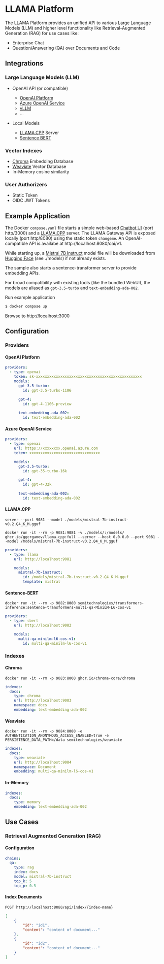 
# LLAMA Platform

The LLAMA Platform provides an unified API to various Large Language Models (LLM) and higher level functionality like 
Retrieval-Augmented Generation (RAG) for use cases like:

- Enterprise Chat
- Question/Answering (QA) over Documents and Code


## Integrations

###  Large Language Models (LLM)

- OpenAI API (or compatible)  
  - [OpenAI Platform](https://platform.openai.com/docs/introduction)
  - [Azure OpenAI Service](https://azure.microsoft.com/en-us/products/ai-services/openai-service)
  - [vLLM](https://docs.vllm.ai)
  - ...

- Local Models
  - [LLAMA.CPP](https://github.com/ggerganov/llama.cpp) Server
  -  [Sentence BERT](https://www.sbert.net) 


### Vector Indexes

- [Chroma](https://www.trychroma.com) Embedding Database
- [Weaviate](https://weaviate.io) Vector Database
- In-Memory cosine similarity

### User Authorizers

- Static Token
- OIDC JWT Tokens


## Example Application

The Docker `compose.yaml` file starts a simple web-based [Chatbot UI](https://github.com/mckaywrigley/chatbot-ui)  (port http/3000) and a [LLAMA.CPP](https://github.com/ggerganov/llama.cpp) server. The LLAMA Gateway API is exposed locally (port http/8080) using the static token `changeme`. An OpenAI-compatible API is availabe at http://localhost:8080/oai/v1. 

While starting up, a [Mistral 7B Instruct](https://mistral.ai/news/announcing-mistral-7b/) model file will be downloaded from [Hugging Face](https://huggingface.co) (see ./models) if not already exists.

The sample also starts a sentence-transformer server to provide embedding APIs.

For broad compatibility with existing tools (like the bundled WebUI), the models are aliased as `gpt-3.5-turbo` and `text-embedding-ada-002`.

Run example application

```bash
$ docker compose up
```

Browse to http://localhost:3000

## Configuration

### Providers

#### OpenAI Platform

```yaml
providers:
  - type: openai
    token: sk-xxxxxxxxxxxxxxxxxxxxxxxxxxxxxxxxxxxxxxxxxxxxxxxx
    models:
      gpt-3.5-turbo:
        id: gpt-3.5-turbo-1106

      gpt-4:
        id: gpt-4-1106-preview
        
      text-embedding-ada-002:
        id: text-embedding-ada-002
```

#### Azure OpenAI Service

```yaml
providers:
  - type: openai
    url: https://xxxxxxxx.openai.azure.com
    token: xxxxxxxxxxxxxxxxxxxxxxxxxxxxxxxx

    models:
      gpt-3.5-turbo:
        id: gpt-35-turbo-16k

      gpt-4:
        id: gpt-4-32k
        
      text-embedding-ada-002:
        id: text-embedding-ada-002
```

#### LLAMA.CPP

```shell
server --port 9081 --model ./models/mistral-7b-instruct-v0.2.Q4_K_M.gguf
```

```shell
docker run -it --rm -p 9081:9081 -v ./models/:/models/ ghcr.io/ggerganov/llama.cpp:full --server --host 0.0.0.0 --port 9081 --model /models/mistral-7b-instruct-v0.2.Q4_K_M.gguf
```

```yaml
providers:
  - type: llama
    url: http://localhost:9081

    models:
      mistral-7b-instruct:
        id: /models/mistral-7b-instruct-v0.2.Q4_K_M.gguf
        template: mistral
```

#### Sentence-BERT

```shell
docker run -it --rm -p 9082:8080 semitechnologies/transformers-inference:sentence-transformers-multi-qa-MiniLM-L6-cos-v1
```

```yaml
providers:
  - type: sbert
    url: http://localhost:9082

    models:
      multi-qa-minilm-l6-cos-v1:
        id: multi-qa-minilm-l6-cos-v1
```

### Indexes

#### Chroma

```shell
docker run -it --rm -p 9083:8000 ghcr.io/chroma-core/chroma
```

```yaml
indexes:
  docs:
    type: chroma
    url: http://localhost:9083
    namespace: docs
    embedding: text-embedding-ada-002
```

#### Weaviate

```shell
docker run -it --rm -p 9084:8080 -e AUTHENTICATION_ANONYMOUS_ACCESS_ENABLED=true -e PERSISTENCE_DATA_PATH=/data semitechnologies/weaviate
```

```yaml
indexes:
  docs:
    type: weaviate
    url: http://localhost:9084
    namespace: Document
    embedding: multi-qa-minilm-l6-cos-v1  
```

#### In-Memory

```yaml
indexes:
  docs:
    type: memory   
    embedding: text-embedding-ada-002
```

## Use Cases

### Retrieval Augmented Generation (RAG)

#### Configuration

```yaml
chains:
  qa:
    type: rag
    index: docs
    model: mistral-7b-instruct
    top_k: 5
    top_p: 0.5
```

#### Index Documents

```
POST http://localhost:8080/api/index/{index-name}
```

```json
[
    {
        "id": "id1",
        "content": "content of document..."
    },
    {
        "id": "id2",
        "content": "content of document..."
    }
]
```
